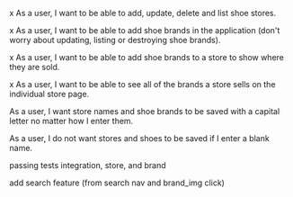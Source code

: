 x As a user, I want to be able to add, update, delete and list shoe stores.

x As a user, I want to be able to add shoe brands in the application (don't worry about updating, listing or destroying shoe brands).

x As a user, I want to be able to add shoe brands to a store to show where they are sold.

x As a user, I want to be able to see all of the brands a store sells on the individual store page.

As a user, I want store names and shoe brands to be saved with a capital letter no matter how I enter them.

As a user, I do not want stores and shoes to be saved if I enter a blank name.

passing tests integration, store, and brand

add search feature (from search nav and brand_img click)
